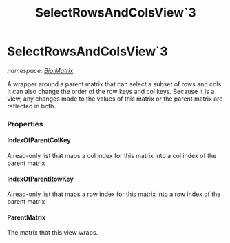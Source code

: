﻿---
title: SelectRowsAndColsView`3
---

# SelectRowsAndColsView`3
_namespace: [Bio.Matrix](N-Bio.Matrix.html)_

A wrapper around a parent matrix that can select a subset of rows and cols. It can also change the order
 of the row keys and col keys.
 Because it is a view, any changes made to the values of this matrix or the parent matrix are reflected in both.



### Properties

#### IndexOfParentColKey
A read-only list that maps a col index for this matrix into a col index of the parent matrix
#### IndexOfParentRowKey
A read-only list that maps a row index for this matrix into a row index of the parent matrix
#### ParentMatrix
The matrix that this view wraps.

